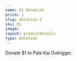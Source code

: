 ```yaml
---
name: $1 Donation
price: 1
slug: donation-1
sku: D1
image: 
layout: productdetails
type: donation
---
```

Donate $1 to Pale Kai Outrigger.
